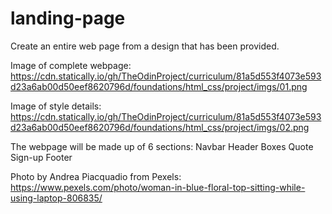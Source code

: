 # landing-page
Create an entire web page from a design that has been provided.

Image of complete webpage:
https://cdn.statically.io/gh/TheOdinProject/curriculum/81a5d553f4073e593d23a6ab00d50eef8620796d/foundations/html_css/project/imgs/01.png

Image of style details:
https://cdn.statically.io/gh/TheOdinProject/curriculum/81a5d553f4073e593d23a6ab00d50eef8620796d/foundations/html_css/project/imgs/02.png

The webpage will be made up of 6 sections:
Navbar
Header
Boxes
Quote
Sign-up
Footer

Photo by Andrea Piacquadio from Pexels: https://www.pexels.com/photo/woman-in-blue-floral-top-sitting-while-using-laptop-806835/